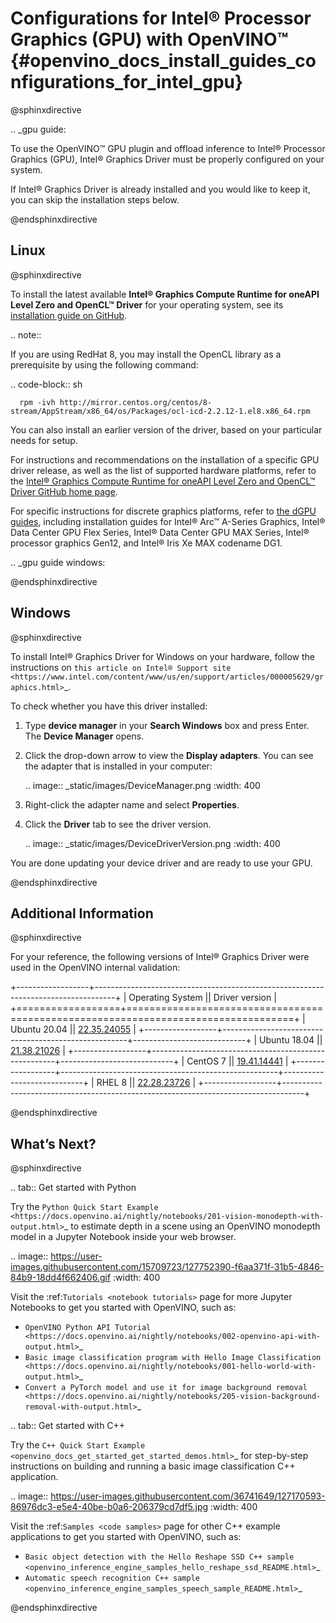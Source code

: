 # Configurations for Intel® Processor Graphics (GPU) with OpenVINO™ {#openvino_docs_install_guides_configurations_for_intel_gpu}


@sphinxdirective

.. _gpu guide:


To use the OpenVINO™ GPU plugin and offload inference to Intel® Processor Graphics (GPU), Intel® Graphics Driver must be properly configured on your system.

If Intel® Graphics Driver is already installed and you would like to keep it, you can skip the installation steps below.

@endsphinxdirective

## Linux

@sphinxdirective

To install the latest available **Intel® Graphics Compute Runtime for oneAPI Level Zero and OpenCL™ Driver** for your operating system, see its [installation guide on GitHub](https://github.com/intel/compute-runtime/releases/latest).

.. note::

   If you are using RedHat 8, you may install the OpenCL library as a prerequisite by using the following command:

   .. code-block:: sh

      rpm -ivh http://mirror.centos.org/centos/8-stream/AppStream/x86_64/os/Packages/ocl-icd-2.2.12-1.el8.x86_64.rpm


You can also install an earlier version of the driver, based on your particular needs for setup.

For instructions and recommendations on the installation of a specific GPU driver release, as well as the list of supported hardware platforms, refer to the [Intel® Graphics Compute Runtime for oneAPI Level Zero and OpenCL™ Driver GitHub home page](https://github.com/intel/compute-runtime/).

For specific instructions for discrete graphics platforms, refer to [the dGPU guides](https://dgpu-docs.intel.com/installation-guides/index.html), including installation guides for Intel® Arc™ A-Series Graphics, Intel® Data Center GPU Flex Series, Intel® Data Center GPU MAX Series, Intel® processor graphics Gen12, and Intel® Iris Xe MAX codename DG1.

.. _gpu guide windows:

@endsphinxdirective

## Windows

@sphinxdirective

To install Intel® Graphics Driver for Windows on your hardware, follow the instructions on `this article on Intel® Support site <https://www.intel.com/content/www/us/en/support/articles/000005629/graphics.html>`_. 

To check whether you have this driver installed:

1. Type **device manager** in your **Search Windows** box and press Enter. The **Device Manager** opens.
2. Click the drop-down arrow to view the **Display adapters**. You can see the adapter that is installed in your computer:

   .. image:: _static/images/DeviceManager.png
      :width: 400

3. Right-click the adapter name and select **Properties**.
4. Click the **Driver** tab to see the driver version.  

   .. image:: _static/images/DeviceDriverVersion.png
      :width: 400


You are done updating your device driver and are ready to use your GPU.

@endsphinxdirective

## Additional Information

@sphinxdirective

For your reference, the following versions of Intel® Graphics Driver were used in the OpenVINO internal validation:

+------------------+-----------------------------------------------------------------------------------+
| Operating System || Driver version                                                                   |
+==================+===================================================================================+
| Ubuntu 20.04     || [22.35.24055](https://github.com/intel/compute-runtime/releases/tag/22.35.24055) |
+------------------+------------------------------------------------------+----------------------------+
| Ubuntu 18.04     || [21.38.21026](https://github.com/intel/compute-runtime/releases/tag/21.38.21026) |
+------------------+------------------------------------------------------+----------------------------+
| CentOS 7         || [19.41.14441](https://github.com/intel/compute-runtime/releases/tag/19.41.14441) |
+------------------+------------------------------------------------------+----------------------------+
| RHEL 8           || [22.28.23726](https://github.com/intel/compute-runtime/releases/tag/22.28.23726) |
+------------------+-----------------------------------------------------------------------------------+

@endsphinxdirective

## What’s Next?

@sphinxdirective

.. tab:: Get started with Python

   Try the `Python Quick Start Example <https://docs.openvino.ai/nightly/notebooks/201-vision-monodepth-with-output.html>`_ to estimate depth in a scene using an OpenVINO monodepth model in a Jupyter Notebook inside your web browser.
   
   .. image:: https://user-images.githubusercontent.com/15709723/127752390-f6aa371f-31b5-4846-84b9-18dd4f662406.gif
      :width: 400

   Visit the :ref:`Tutorials <notebook tutorials>` page for more Jupyter Notebooks to get you started with OpenVINO, such as:
   
   * `OpenVINO Python API Tutorial <https://docs.openvino.ai/nightly/notebooks/002-openvino-api-with-output.html>`_
   * `Basic image classification program with Hello Image Classification <https://docs.openvino.ai/nightly/notebooks/001-hello-world-with-output.html>`_
   * `Convert a PyTorch model and use it for image background removal <https://docs.openvino.ai/nightly/notebooks/205-vision-background-removal-with-output.html>`_

.. tab:: Get started with C++

   Try the `C++ Quick Start Example <openvino_docs_get_started_get_started_demos.html>`_ for step-by-step instructions on building and running a basic image classification C++ application.
   
   .. image:: https://user-images.githubusercontent.com/36741649/127170593-86976dc3-e5e4-40be-b0a6-206379cd7df5.jpg
      :width: 400

   Visit the :ref:`Samples <code samples>` page for other C++ example applications to get you started with OpenVINO, such as:
   
   * `Basic object detection with the Hello Reshape SSD C++ sample <openvino_inference_engine_samples_hello_reshape_ssd_README.html>`_
   * `Automatic speech recognition C++ sample <openvino_inference_engine_samples_speech_sample_README.html>`_

@endsphinxdirective